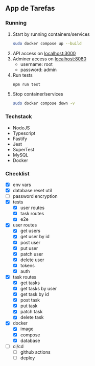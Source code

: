 ## App de Tarefas

### Running

1. Start by running containers/services
   ```bash
   sudo docker compose up --build
   ```
2. API access on [localhost:3000](http://localhost:3000)
3. Adminer access on [localhost:8080](http://localhost:8080)
   - username: root
   - password: admin
4. Run tests
   ```bash
   npm run test
   ```
5. Stop container/services
   ```bash
   sudo docker compose down -v
   ```

### Techstack
- NodeJS
- Typescript
- Fastify
- Jest
- SuperTest
- MySQL
- Docker

### Checklist
- [x] env vars
- [x] database reset util
- [ ] password encryption
- [x] tests
   - [x] user routes
   - [x] task routes
   - [x] e2e 
- [x] user routes
   - [x] get users
   - [x] get user by id
   - [x] post user
   - [x] put user
   - [x] patch user
   - [x] delete user
   - [x] tokens
   - [x] auth
- [x] task routes
   - [x] get tasks
   - [x] get tasks by user
   - [x] get task by id
   - [x] post task
   - [x] put task
   - [x] patch task
   - [x] delete task
- [x] docker
   - [x] image
   - [x] compose
   - [x] database
- [ ] ci/cd
   - [ ] github actions
   - [ ] deploy
